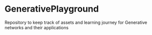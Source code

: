 # GenerativePlayground
Repository to keep track of assets and learning journey for Generative networks and their applications
